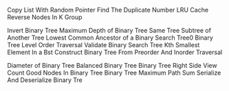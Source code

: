 <!-- LinkedList -->

Copy List With Random Pointer
Find The Duplicate Number
LRU Cache
Reverse Nodes In K Group

<!-- review -->

Invert Binary Tree
Maximum Depth of Binary Tree
Same Tree
Subtree of Another Tree
Lowest Common Ancestor of a Binary Search Tree0
Binary Tree Level Order Traversal
Validate Binary Search Tree
Kth Smallest Element In a Bst
Construct Binary Tree From Preorder And Inorder Traversal

<!-- Trees -->

Diameter of Binary Tree
Balanced Binary Tree
Binary Tree Right Side View
Count Good Nodes In Binary Tree
Binary Tree Maximum Path Sum
Serialize And Deserialize Binary Tre
